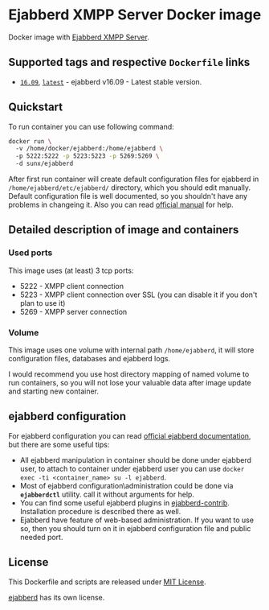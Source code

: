 # Ejabberd XMPP Server Docker image
Docker image with [Ejabberd XMPP Server](https://www.ejabberd.im/).

## Supported tags and respective `Dockerfile` links

* [`16.09`](https://github.com/SunAngel/ejabberd-docker/blob/16.09/docker/Dockerfile), [`latest`](https://github.com/SunAngel/ejabberd-docker/blob/master/docker/Dockerfile) - ejabberd v16.09 - Latest stable version.

## Quickstart

To run container you can use following command:
```bash
docker run \  
  -v /home/docker/ejabberd:/home/ejabberd \  
  -p 5222:5222 -p 5223:5223 -p 5269:5269 \  
  -d sunx/ejabberd
```

After first run container will create default configuration files for ejabberd in `/home/ejabberd/etc/ejabberd/` directory, which you should edit manually. Default configuration file is well documented, so you shouldn't have any problems in changeing it. Also you can read [official manual](https://docs.ejabberd.im/admin/configuration/) for help.

## Detailed description of image and containers

### Used ports

This image uses (at least) 3 tcp ports:
* 5222 - XMPP client connection
* 5223 - XMPP client connection over SSL (you can disable it if you don't plan to use it)
* 5269 - XMPP server connection

### Volume
This image uses one volume with internal path `/home/ejabberd`, it will store configuration files, databases and ejabberd logs.

I would recommend you use host directory mapping of named volume to run containers, so you will not lose your valuable data after image update and starting new container.

## ejabberd configuration

For ejabberd configuration you can read [official ejabberd documentation](https://docs.ejabberd.im/), but there are some useful tips:
* All ejabberd manipulation in container should be done under ejabberd user, to attach to container under ejabberd user you can use `docker exec -ti <container_name> su -l ejabberd`.
* Most of ejabberd configuration\administration could be done via **`ejabberdctl`** utility. call it without arguments for help.
* You can find some useful ejabberd plugins in [ejabberd-contrib](https://github.com/processone/ejabberd-contrib). Installation procedure is described there as well.
* Ejabberd have feature of web-based administration. If you want to use so, then you should turn on it in ejabberd configuration file and public needed port.

## License

This Dockerfile and scripts are released under [MIT License](https://github.com/SunAngel/mozilla-syncserver-docker/blob/master/LICENSE).

[ejabberd](https://github.com/processone/ejabberd/blob/master/COPYING) has its own license.
